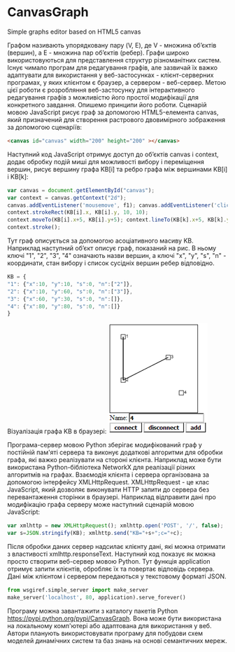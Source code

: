 # CanvasGraph
Simple graphs editor based on HTML5 canvas

Графом називають упорядковану пару (V, E), де V - множина об’єктів (вершин), а  E - множина пар об’єктів (ребер). Графи широко використовуються для представлення структур різноманітних систем. Існує чимало програм для редагування графів, але зазвичай їх важко адаптувати для використання у веб-застосунках - клієнт-серверних програмах, у яких клієнтом є браузер, а сервером - веб-сервер. Метою цієї роботи є розробляння веб-застосунку для інтерактивного редагування графів з можливістю його простої модифікації для конкретного завдання. Опишемо принципи його роботи. Сценарій мовою JavaScript рисує граф за допомогою HTML5-елемента canvas, який призначений для створення растрового двовимірного зображення за допомогою сценаріїв:
```html
<canvas id="canvas" width="200" height="200" ></canvas>
```
Наступний код JavaScript отримує доступ до об’єктів canvas і context, додає обробку подій миші для можливості вибору і переміщення вершин, рисує вершину графа KB[i] та ребро графа між вершинами KB[i] і KB[k]:
```javascript
var canvas = document.getElementById("canvas");
var context = canvas.getContext("2d");
canvas.addEventListener('mousemove', f1); canvas.addEventListener('click', f2);
context.strokeRect(KB[i].x, KB[i].y, 10, 10);
context.moveTo(KB[i].x+5, KB[i].y+5); context.lineTo(KB[k].x+5, KB[k].y+5);
context.stroke();
```
Тут граф описується за допомогою асоціативного масиву KB. Наприклад наступний об’єкт описує граф, показаний на рис. В ньому ключі "1", "2", "3", "4" означають назви вершин, а ключі "x", "y", "s", "n" - координати, стан вибору і список сусідніx вершин ребер відповідно.
```javascript
KB = {
"1": {"x":10, "y":10, "s":0, "n":["2"]},
"2": {"x":10, "y":60, "s":0, "n":["3"]},
"3": {"x":60, "y":30, "s":0, "n":[]},
"4": {"x":80, "y":80, "s":0, "n":[]}
}
```
Візуалізація графа KB в браузері:
![Візуалізація графа KB в браузері](pic1.png)

Програма-сервер мовою Python зберігає модифікований граф у постійній пам'яті сервера та виконує додаткові алгоритми для обробки графа, які важко реалізувати на стороні клієнта. Наприклад може бути використана Python-бібліотека NetworkX для реалізації різних алгоритмів на графах. Взаємодія клієнта і сервера організована за допомогою інтерфейсу XMLHttpRequest. XMLHttpRequest - це клас JavaScript, який дозволяє виконувати HTTP запити до сервера без перевантаження сторінки в браузері. Наприклад відправити дані про модифікацію графа серверу може наступний сценарій мовою JavaScript:
```javascript
var xmlhttp = new XMLHttpRequest(); xmlhttp.open('POST', '/', false);
var s=JSON.stringify(KB); xmlhttp.send("KB="+s+";c="+c);
```
Після обробки даних сервер надсилає клієнту дані, які можна отримати з властивості xmlhttp.responseText.
Наступний код показує як можна просто створити веб-сервер мовою Python. Тут функція application отримує запити клієнтів, обробляє їх та повертає відповідь сервера. Дані між клієнтом і сервером передаються у текстовому форматі JSON.
```python
from wsgiref.simple_server import make_server
make_server('localhost', 80, application).serve_forever()
```
Програму можна завантажити з каталогу пакетів Python https://pypi.python.org/pypi/CanvasGraph. Вона може бути використана на локальному комп'ютері або адаптована для використання у веб. Автори планують використовувати програму для побудови схем моделей динамічних систем та баз знань на основі семантичних мереж.
